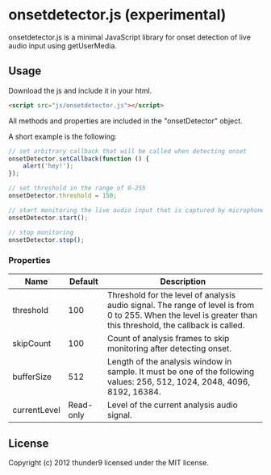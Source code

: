 # onsetdetector.js (experimental)

onsetdetector.js is a minimal JavaScript library for onset detection of live audio input using getUserMedia.

## Usage

Download the js and include it in your html.

```html
<script src="js/onsetdetector.js"></script>
```

All methods and properties are included in the "onsetDetector" object.

A short example is the following:

```js
// set arbitrary callback that will be called when detecting onset
onsetDetector.setCallback(function () {
    alert('hey!');
});

// set threshold in the range of 0-255
onsetDetector.threshold = 150;

// start monitoring the live audio input that is captured by microphone
onsetDetector.start();

// stop monitoring
onsetDetector.stop();
```

### Properties

<table>
    <thead>
        <tr>
            <th>Name</th>
            <th>Default</th>
            <th>Description</th>
        </tr>
    </thead>
    <tbody>
        <tr>
            <td>threshold</td>
            <td>100</td>
            <td>Threshold for the level of analysis audio signal. The range of level is from 0 to 255. When the level is greater than this threshold, the callback is called.</td>
        </tr>
        <tr>
            <td>skipCount</td>
            <td>100</td>
            <td>Count of analysis frames to skip monitoring after detecting onset.</td>
        </tr>
        <tr>
            <td>bufferSize</td>
            <td>512</td>
            <td>Length of the analysis window in sample. It must be one of the following values: 256, 512, 1024, 2048, 4096, 8192, 16384.</td>
        </tr>
        <tr>
            <td>currentLevel</td>
            <td>Read-only</td>
            <td>Level of the current analysis audio signal.</td>
        </tr>
    </tbody>
</table>

## License
Copyright (c) 2012 thunder9 licensed under the MIT license.